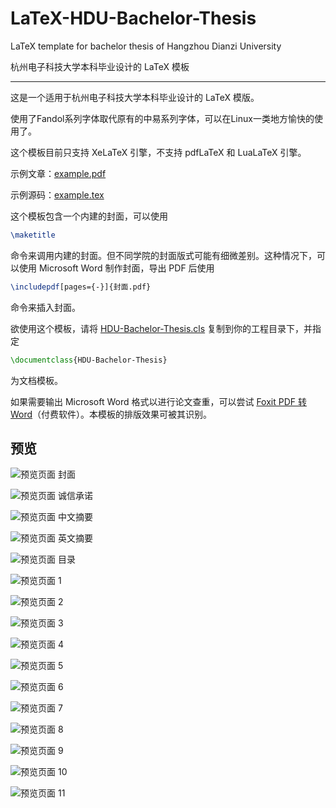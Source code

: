 # LaTeX-HDU-Bachelor-Thesis

LaTeX template for bachelor thesis of Hangzhou Dianzi University

杭州电子科技大学本科毕业设计的 LaTeX 模板

---

这是一个适用于杭州电子科技大学本科毕业设计的 LaTeX 模版。

使用了Fandol系列字体取代原有的中易系列字体，可以在Linux一类地方愉快的使用了。

这个模板目前只支持 XeLaTeX 引擎，不支持 pdfLaTeX 和 LuaLaTeX 引擎。

示例文章：[example.pdf](example.pdf)

示例源码：[example.tex](example.tex)

这个模板包含一个内建的封面，可以使用
```tex
\maketitle
```
命令来调用内建的封面。但不同学院的封面版式可能有细微差别。这种情况下，可以使用 Microsoft Word 制作封面，导出 PDF 后使用
```tex
\includepdf[pages={-}]{封面.pdf}
```
命令来插入封面。

欲使用这个模板，请将 [HDU-Bachelor-Thesis.cls](HDU-Bachelor-Thesis.cls) 复制到你的工程目录下，并指定
```tex
\documentclass{HDU-Bachelor-Thesis}
```
为文档模板。

如果需要输出 Microsoft Word 格式以进行论文查重，可以尝试 [Foxit PDF 转 Word](http://pdf2word.pdf365.cn/)（付费软件）。本模板的排版效果可被其识别。

## 预览

![预览页面 封面](preview/i.svg "预览页面 封面")

![预览页面 诚信承诺](preview/ii.svg "预览页面 诚信承诺")

![预览页面 中文摘要](preview/iii.svg "预览页面 中文摘要")

![预览页面 英文摘要](preview/iv.svg "预览页面 英文摘要")

![预览页面 目录](preview/v.svg "预览页面 目录")

![预览页面 1](preview/1.svg "预览页面 1")

![预览页面 2](preview/2.svg "预览页面 2")

![预览页面 3](preview/3.svg "预览页面 3")

![预览页面 4](preview/4.svg "预览页面 4")

![预览页面 5](preview/5.svg "预览页面 5")

![预览页面 6](preview/6.svg "预览页面 6")

![预览页面 7](preview/7.svg "预览页面 7")

![预览页面 8](preview/8.svg "预览页面 8")

![预览页面 9](preview/9.svg "预览页面 9")

![预览页面 10](preview/10.svg "预览页面 10")

![预览页面 11](preview/11.svg "预览页面 11")
